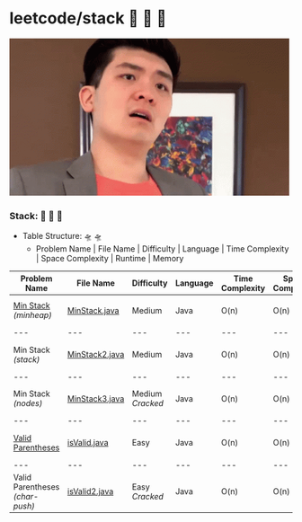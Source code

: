 # leetcode/stack :space_invader:	:space_invader:	:space_invader:	
![](https://github.com/guillermobermejo/leetcode/blob/main/f.gif)
### Stack: :space_invader:	:space_invader:	:space_invader:	
- Table Structure: :flying_saucer: :flying_saucer:
  - Problem Name | File Name | Difficulty | Language | Time Complexity | Space Complexity | Runtime | Memory

|Problem Name|File Name|Difficulty|Language|Time Complexity|Space Complexity|Runtime|Memory|
|---|---|---|---|---|---|---|---|
|[Min Stack](https://leetcode.com/problems/min-stack/)<br/>*(minheap)*|[MinStack.java](https://github.com/guillermobermejo/leetcode/blob/main/stack/MinStack.java)|Medium|Java|O(n)|O(n)|5ms (Beats 63.19%)|45.6mb (Beats 75.27%)|
|---|---|---|---|---|---|---|---|
|Min Stack<br/>*(stack)*|[MinStack2.java](https://github.com/guillermobermejo/leetcode/blob/main/stack/MinStack2.java)|Medium|Java|O(n)|O(n)|5ms (Beats 63.19%)|44.7mb (Beats 89.64%)|
|---|---|---|---|---|---|---|---|
|Min Stack<br/>*(nodes)*|[MinStack3.java](https://github.com/guillermobermejo/leetcode/blob/main/stack/MinStack3.java)|Medium<br/>*Cracked*|Java|O(n)|O(n)|4ms (Beats 98.12%)|44.86mb (Beats 86.30%)|
|---|---|---|---|---|---|---|---|
|[Valid Parentheses](https://leetcode.com/problems/valid-parentheses/)|[isValid.java](https://github.com/guillermobermejo/leetcode/blob/main/stack/isValid.java)|Easy|Java|O(n)|O(n)|2ms (Beats 79.10%)|42.9mb (Beats 20.54%)|
|---|---|---|---|---|---|---|---|
|Valid Parentheses<br/>*(char-push)*|[isValid2.java](https://github.com/guillermobermejo/leetcode/blob/main/stack/isValid2.java)|Easy<br/>*Cracked*|Java|O(n)|O(n)|1ms (Beats 98.54%)|41.5mb (Beats 10.3%)|
